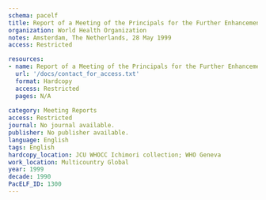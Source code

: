 ```yaml
---
schema: pacelf
title: Report of a Meeting of the Principals for the Further Enhancement of the Public/Private Partnership
organization: World Health Organization
notes: Amsterdam, The Netherlands, 28 May 1999
access: Restricted

resources:
- name: Report of a Meeting of the Principals for the Further Enhancement of the Public/Private Partnership
  url: '/docs/contact_for_access.txt'
  format: Hardcopy
  access: Restricted
  pages: N/A
 
category: Meeting Reports
access: Restricted
journal: No journal available.
publisher: No publisher available. 
language: English 
tags: English 
hardcopy_location: JCU WHOCC Ichimori collection; WHO Geneva
work_location: Multicountry Global
year: 1999
decade: 1990
PacELF_ID: 1300
---
```


